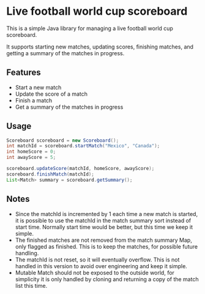 # Live football world cup scoreboard

This is a simple Java library for managing a live football world cup scoreboard.

It supports starting new matches, updating scores, finishing matches, and getting a summary of the matches in progress.

## Features

- Start a new match
- Update the score of a match
- Finish a match
- Get a summary of the matches in progress

## Usage

```java
Scoreboard scoreboard = new Scoreboard();
int matchId = scoreboard.startMatch("Mexico", "Canada");
int homeScore = 0;
int awayScore = 5;

scoreboard.updateScore(matchId, homeScore, awayScore);
scoreboard.finishMatch(matchId);
List<Match> summary = scoreboard.getSummary();
```

## Notes
- Since the matchId is incremented by 1 each time a new match is started, it is possible to use the matchId in the match summary sort instead of start time. Normally start time would be better, but this time we keep it simple.
- The finished matches are not removed from the match summary Map, only flagged as finished. This is to keep the matches, for possible future handling.
- The matchId is not reset, so it will eventually overflow. This is not handled in this version to avoid over engineering and keep it simple.
- Mutable Match should not be exposed to the outside world, for simplicity it is only handled by cloning and returning a copy of the match list this time.